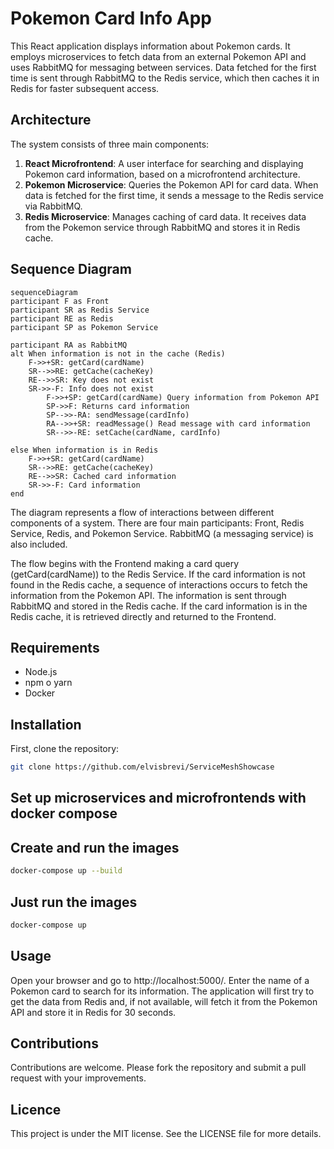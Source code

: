 
# Pokemon Card Info App

This React application displays information about Pokemon cards. It employs microservices to fetch data from an external Pokemon API and uses RabbitMQ for messaging between services. Data fetched for the first time is sent through RabbitMQ to the Redis service, which then caches it in Redis for faster subsequent access.

## Architecture

The system consists of three main components:

1. **React Microfrontend**: A user interface for searching and displaying Pokemon card information, based on a microfrontend architecture.
2. **Pokemon Microservice**: Queries the Pokemon API for card data. When data is fetched for the first time, it sends a message to the Redis service via RabbitMQ.
3. **Redis Microservice**: Manages caching of card data. It receives data from the Pokemon service through RabbitMQ and stores it in Redis cache.

## Sequence Diagram
```mermaid
sequenceDiagram
participant F as Front
participant SR as Redis Service
participant RE as Redis
participant SP as Pokemon Service

participant RA as RabbitMQ
alt When information is not in the cache (Redis)
    F->>+SR: getCard(cardName)
    SR-->>RE: getCache(cacheKey)
    RE-->>SR: Key does not exist
    SR->>-F: Info does not exist
        F->>+SP: getCard(cardName) Query information from Pokemon API
        SP->>F: Returns card information
        SP-->>-RA: sendMessage(cardInfo)
        RA-->>+SR: readMessage() Read message with card information
        SR-->>-RE: setCache(cardName, cardInfo)
        
else When information is in Redis
    F->>+SR: getCard(cardName)
    SR-->>RE: getCache(cacheKey)
    RE-->>SR: Cached card information
    SR->>-F: Card information
end
```

The diagram represents a flow of interactions between different components of a system. There are four main participants: Front, Redis Service, Redis, and Pokemon Service. RabbitMQ (a messaging service) is also included.

The flow begins with the Frontend making a card query (getCard(cardName)) to the Redis Service. If the card information is not found in the Redis cache, a sequence of interactions occurs to fetch the information from the Pokemon API. The information is sent through RabbitMQ and stored in the Redis cache. If the card information is in the Redis cache, it is retrieved directly and returned to the Frontend.

## Requirements

- Node.js
- npm o yarn
- Docker

## Installation

First, clone the repository:

```bash
git clone https://github.com/elvisbrevi/ServiceMeshShowcase
```

## Set up microservices and microfrontends with docker compose
## Create and run the images
```bash
docker-compose up --build
```
## Just run the images
```bash
docker-compose up
```

## Usage

Open your browser and go to http://localhost:5000/. Enter the name of a Pokemon card to search for its information. The application will first try to get the data from Redis and, if not available, will fetch it from the Pokemon API and store it in Redis for 30 seconds.

## Contributions

Contributions are welcome. Please fork the repository and submit a pull request with your improvements.

## Licence

This project is under the MIT license. See the LICENSE file for more details.
